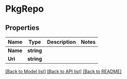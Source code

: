 # PkgRepo

## Properties
Name | Type | Description | Notes
------------ | ------------- | ------------- | -------------
**Name** | **string** |  | 
**Uri** | **string** |  | 

[[Back to Model list]](../README.md#documentation-for-models) [[Back to API list]](../README.md#documentation-for-api-endpoints) [[Back to README]](../README.md)


